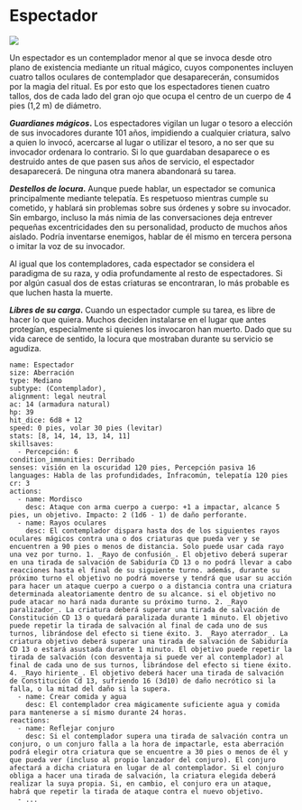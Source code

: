 # Espectador

![](https://o.remove.bg/downloads/1c410899-d1a1-481e-a2cf-fdb49038d35a/image-removebg-preview.png)

Un espectador es un contemplador menor al que se invoca desde otro plano de existencia mediante un ritual mágico, cuyos componentes incluyen cuatro tallos oculares de contemplador que desaparecerán, consumidos por la magia del ritual. Es por esto que los espectadores tienen cuatro tallos, dos de cada lado del gran ojo que ocupa el centro de un cuerpo de 4 pies (1,2 m) de diámetro.

**_Guardianes mágicos_.** Los espectadores vigilan un lugar o tesoro a elección de sus invocadores durante 101 años, impidiendo a cualquier criatura, salvo a quien lo invocó, acercarse al lugar o utilizar el tesoro, a no ser que su invocador ordenara lo contrario. Si lo que guardaban desaparece o es destruido antes de que pasen sus años de servicio, el espectador desaparecerá. De ninguna otra manera abandonará su tarea.

**_Destellos de locura_.** Aunque puede hablar, un espectador se comunica principalmente mediante telepatía. Es respetuoso mientras cumple su cometido, y hablará sin problemas sobre sus órdenes y sobre su invocador. Sin embargo, incluso la más nimia de las conversaciones deja entrever pequeñas excentricidades den su personalidad, producto de muchos años aislado. Podría inventarse enemigos, hablar de él mismo en tercera persona o imitar la voz de su invocador.

Al igual que los contempladores, cada espectador se considera el paradigma de su raza, y odia profundamente al resto de espectadores. Si por algún casual dos de estas criaturas se encontraran, lo más probable es que luchen hasta la muerte.

**_Libres de su carga_.** Cuando un espectador cumple su tarea, es libre de hacer lo que quiera. Muchos deciden instalarse en el lugar que antes protegían, especialmente si quienes los invocaron han muerto. Dado que su vida carece de sentido, la locura que mostraban durante su servicio se agudiza.

```statblock
name: Espectador
size: Aberración
type: Mediano
subtype: (Contemplador),
alignment: legal neutral
ac: 14 (armadura natural)
hp: 39
hit_dice: 6d8 + 12
speed: 0 pies, volar 30 pies (levitar)
stats: [8, 14, 14, 13, 14, 11]
skillsaves:
  - Percepción: 6
condition_immunities: Derribado
senses: visión en la oscuridad 120 pies, Percepción pasiva 16
languages: Habla de las profundidades, Infracomún, telepatía 120 pies
cr: 3
actions:
  - name: Mordisco
    desc: Ataque con arma cuerpo a cuerpo: +1 a impactar, alcance 5 pies, un objetivo. Impacto: 2 (1d6 - 1) de daño perforante.
  - name: Rayos oculares
    desc: El contemplador dispara hasta dos de los siguientes rayos oculares mágicos contra una o dos criaturas que pueda ver y se encuentren a 90 pies o menos de distancia. Solo puede usar cada rayo una vez por turno. 1. _Rayo de confusión_. El objetivo deberá superar en una tirada de salvación de Sabiduría CD 13 o no podrá llevar a cabo reacciones hasta el final de su siguiente turno. además, durante su próximo turno el objetivo no podrá moverse y tendrá que usar su acción para hacer un ataque cuerpo a cuerpo o a distancia contra una criatura determinada aleatoriamente dentro de su alcance. si el objetivo no pude atacar no hará nada durante su próximo turno. 2. _Rayo paralizador_. La criatura deberá superar una tirada de salvación de Constitución CD 13 o quedará paralizada durante 1 minuto. El objetivo puede repetir la tirada de salvación al final de cada uno de sus turnos, librándose del efecto si tiene éxito. 3. _Rayo aterrador_. La criatura objetivo deberá superar una tirada de salvación de Sabiduría CD 13 o estará asustada durante 1 minuto. El objetivo puede repetir la tirada de salvación (con desventaja si puede ver al contemplador) al final de cada uno de sus turnos, librándose del efecto si tiene éxito. 4. _Rayo hiriente_. El objetivo deberá hacer una tirada de salvación de Constitución Cd 13, sufriendo 16 (3d10) de daño necrótico si la falla, o la mitad del daño si la supera.
  - name: Crear comida y agua
    desc: El contemplador crea mágicamente suficiente agua y comida para mantenerse a sí mismo durante 24 horas.
reactions:
  - name: Reflejar conjuro
    desc: Si el contemplador supera una tirada de salvación contra un conjuro, o un conjuro falla a la hora de impactarle, esta aberración podrá elegir otra criatura que se encuentre a 30 pies o menos de él y que pueda ver (incluso al propio lanzador del conjuro). El conjuro afectará a dicha criatura en lugar de al contemplador. Si el conjuro obliga a hacer una tirada de salvación, la criatura elegida deberá realizar la suya propia. Si, en cambio, el conjuro era un ataque, habrá que repetir la tirada de ataque contra el nuevo objetivo.
  - ...
```